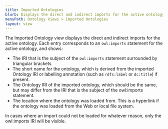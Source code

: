 ```yaml
---
title: Imported Ontologies
blurb: Displays the direct and indirect imports for the active ontology
menuPath: Ontology Views > Imported Ontologies
layout: view
---
```


The Imported Ontology view displays the direct and indirect imports for the
active ontology.  Each entry corresponds to an ```owl:imports``` statement
for the active ontology, and shows:

* The IRI that is the subject of the ```owl:imports``` statement surrounded by
triangular brackets
* The short name for the ontology, which is derived from the imported Ontology IRI or labelling annotation (such as ```rdfs:label``` or ```dc:title```) if present.
* The Ontology IRI of the imported ontology, which should be the same, but may differ from the IRI that is the subject of the owl:imports statement.
* The location where the ontology was loaded from.  This is a hyperlink if the ontology was loaded from the Web or local file system.

In cases where an import could not be loaded for whatever reason, only the owl:imports IRI will be visible.
